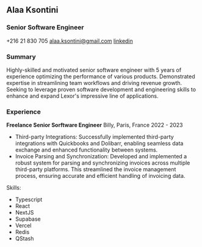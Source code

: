 ## Alaa Ksontini 
### Senior Software Engineer
+216 21 830 705
alaa.ksontini@gmail.com
[linkedin](https://www.linkedin.com/in/alaa-ksontini-8a197683/)

### Summary
Highly-skilled and motivated senior software engineer with 5 years of experience optimizing the performance of various products. Demonstrated expertise in streamlining team workflows and driving revenue growth. Seeking to leverage proven software development and engineering skills to enhance and expand Lexor's impressive line of applications.

### Experience 

**Freelance Senior Sorftware Engineer**
Billy, Paris, France
2022 - 2023
- Third-party Integrations: Successfully implemented third-party integrations with Quickbooks and Dolibarr, enabling seamless data exchange and enhanced functionality between systems.
- Invoice Parsing and Synchronization: Developed and implemented a robust system for parsing and synchronizing invoices across multiple third-party platforms. This streamlined the invoice management process, ensuring accurate and efficient handling of invoicing data.

Skills:
- Typescript
- React
- NextJS
- Supabase
- Vercel
- Redis
- QStash







